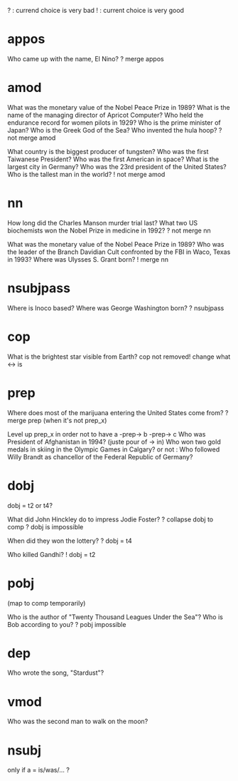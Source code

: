 
? : currend choice is very bad
! : current choice is very good

appos
=====

Who came up with the name, El Nino?
  ? merge appos

amod
====
  
What was the monetary value of the Nobel Peace Prize in 1989? 
What is the name of the managing director of Apricot Computer?
Who held the endurance record for women pilots in 1929?
Who is the prime minister of Japan?
Who is the Greek God of the Sea?
Who invented the hula hoop?
  ? not merge amod
  
What country is the biggest producer of tungsten? 
Who was the first Taiwanese President?
Who was the first American in space?
What is the largest city in Germany?
Who was the 23rd president of the United States?
Who is the tallest man in the world?
  ! not merge amod

nn
==
  
How long did the Charles Manson murder trial last?
What two US biochemists won the Nobel Prize in medicine in 1992?
  ? not merge nn
  
What was the monetary value of the Nobel Peace Prize in 1989? 
Who was the leader of the Branch Davidian Cult confronted by the FBI in Waco, Texas in 1993?
Where was Ulysses S. Grant born?
  ! merge nn

nsubjpass
=========
  
Where is Inoco based?
Where was George Washington born?
  ? nsubjpass

cop
===
  
What is the brightest star visible from Earth?
  cop not removed!
  change what <-> is

prep
====

Where does most of the marijuana entering the United States come from?
  ? merge prep (when it's not prep_x) 

Level up prep_x in order not to have a -prep-> b -prep-> c
  Who was President of Afghanistan in 1994? (juste pour of -> in)
  Who won two gold medals in skiing in the Olympic Games in Calgary?
or not : 
  Who followed Willy Brandt as chancellor of the Federal Republic of Germany?
  
dobj
====

dobj = t2 or t4?

What did John Hinckley do to impress Jodie Foster?
  ? collapse dobj to comp
  ? dobj is impossible

When did they won the lottery?
  ? dobj = t4
  
Who killed Gandhi?
  ! dobj = t2
   
pobj
====

(map to comp temporarily)

Who is the author of "Twenty Thousand Leagues Under the Sea"?
Who is Bob according to you?
  ? pobj impossible 

dep
===

Who wrote the song, "Stardust"?

vmod
====

Who was the second man to walk on the moon?

nsubj
=====

only if a = is/was/... ?

